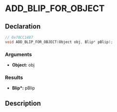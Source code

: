 # ADD_BLIP_FOR_OBJECT

## Declaration
```cpp
// 0x70CC1487
void ADD_BLIP_FOR_OBJECT(Object obj, Blip* pBlip);
```

### Arguments
- **Object:** obj

### Results
- **Blip\*:** pBlip

## Description
